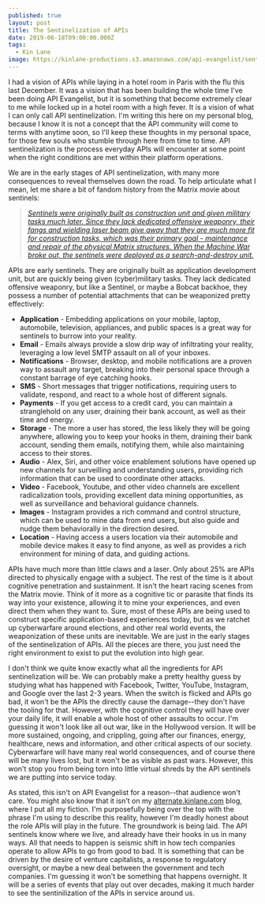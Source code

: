 ```yaml
---
published: true
layout: post
title: The Sentinelization of APIs
date: 2019-06-18T09:00:00.000Z
tags:
  - Kin Lane
image: https://kinlane-productions.s3.amazonaws.com/api-evangelist/sentinels-apis.jpg
---
```


I had a vision of APIs while laying in a hotel room in Paris with the flu this last December. It was a vision that has been building the whole time I've been doing API Evangelist, but it is something that become extremely clear to me while locked up in a hotel room with a high fever. It is a vision of what I can only call API sentinelization. I'm writing this here on my personal blog, because I know it is not a concept that the API community will come to terms with anytime soon, so I'll keep these thoughts in my personal space, for those few souls who stumble through here from time to time. API sentinelization is the process everyday APIs will encounter at some point when the right conditions are met within their platform operations.

We are in the early stages of API sentinelization, with many more consequences to reveal themselves down the road. To help articulate what I mean, let me share a bit of fandom history from the Matrix movie about sentinels:

> [_Sentinels were originally built as construction unit and given military tasks much later. Since they lack dedicated offensive weaponry, their fangs and wielding laser beam give away that they are much more fit for construction tasks, which was their primary goal - maintenance and repair of the physical Matrix structures. When the Machine War broke out, the sentinels were deployed as a search-and-destroy unit._](https://matrix.fandom.com/wiki/Sentinel)

APIs are early sentinels. They are originally built as application development unit, but are quickly being given (cyber)military tasks. They lack dedicated offensive weaponry, but like a Sentinel, or maybe a Bobcat backhoe, they possess a number of potential attachments that can be weaponized pretty effectively:

- **Application** - Embedding applications on your mobile, laptop, automobile, television, appliances, and public spaces is a great way for sentinels to burrow into your reality.
- **Email** - Emails always provide a slow drip way of infiltrating your reality, leveraging a low level SMTP assault on all of your inboxes.
- **Notifications** - Browser, desktop, and mobile notifications are a proven way to assault any target, breaking into their personal space through a constant barrage of eye catching hooks.
- **SMS** - Short messages that trigger notifications, requiring users to validate, respond, and react to a whole host of different signals.
- **Payments** - If you get access to a credit card, you can maintain a stranglehold on any user, draining their bank account, as well as their time and energy.
- **Storage** - The more a user has stored, the less likely they will be going anywhere, allowing you to keep your hooks in them, draining their bank account, sending them emails, notifying them, while also maintaining access to their stores.
- **Audio** - Alex, Siri, and other voice enablement solutions have opened up new channels for surveilling and understanding users, providing rich information that can be used to coordinate other attacks.
- **Video** - Facebook, Youtube, and other video channels are excellent radicalization tools, providing excellent data mining opportunities, as well as surveillance and behavioral guidance channels.
- **Images** - Instagram provides a rich command and control structure, which can be used to mine data from end users, but also guide and nudge them behaviorally in the direction desired.
- **Location** - Having access a users location via their automobile and mobile device makes it easy to find anyone, as well as provides a rich environment for mining of data, and guiding actions.

APIs have much more than little claws and a laser. Only about 25% are APIs directed to physically engage with a subject. The rest of the time is it about cognitive penetration and sustainment. It isn't the heart racing scenes from the Matrix movie. Think of it more as a cognitive tic or parasite that finds its way into your existence, allowing it to mine your experiences, and even direct them when they want to. Sure, most of these APIs are being used to construct specific application-based experiences today, but as we ratchet up cyberwarfare around elections, and other real world events, the weaponization of these units are inevitable. We are just in the early stages of the sentinelization of APIs. All the pieces are there, you just need the right environment to exist to put the evolution into high gear.

I don't think we quite know exactly what all the ingredients for API sentinelization will be. We can probably make a pretty healthy guess by studying what has happened with Facebook, Twitter, YouTube, Instagram, and Google over the last 2-3 years. When the switch is flicked and APIs go bad, it won't be the APIs the directly cause the damage--they don't have the tooling for that. However, with the cognitive control they will have over your daily life, it will enable a whole host of other assaults to occur. I'm guessing it won't look like all out war, like in the Hollywood version. It will be more sustained, ongoing, and crippling, going after our finances, energy, healthcare, news and information, and other critical aspects of our society. Cyberwarfare will have many real world consequences, and of course there will be many lives lost, but it won't be as visible as past wars. However, this won't stop you from being torn into little virtual shreds by the API sentinels we are putting into service today.

As stated, this isn't on API Evangelist for a reason--that audience won't care. You might also know that it isn't on my [alternate.kinlane.com](http://alternate.kinlane.com) blog, where I put all my fiction. I'm purposefully being over the top with the phrase I'm using to describe this reality, however I'm deadly honest about the role APIs will play in the future. The groundwork is being laid. The API sentinels know where we live, and already have their hooks in us in many ways. All that needs to happen is seismic shift in how tech companies operate to allow APIs to go from good to bad. It is something that can be driven by the desire of venture capitalists, a response to regulatory oversight, or maybe a new deal between the government and tech companies. I'm guessing it won't be something that happens overnight. It will be a series of events that play out over decades, making it much harder to see the sentinilization of the APIs in service around us.
